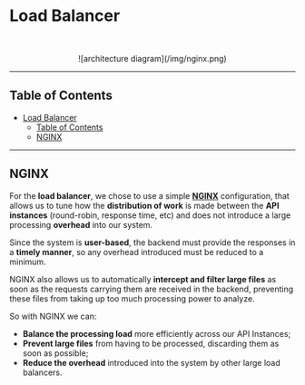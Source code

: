 # Load Balancer
<br/>
<p align="center">
    ![architecture diagram](/img/nginx.png)
</p>

---

<!-- START doctoc generated TOC please keep comment here to allow auto update -->
<!-- DON'T EDIT THIS SECTION, INSTEAD RE-RUN doctoc TO UPDATE -->
## Table of Contents

- [Load Balancer](#load-balancer)
  - [Table of Contents](#table-of-contents)
  - [NGINX](#nginx)

<!-- END doctoc generated TOC please keep comment here to allow auto update -->

---


## NGINX

 For the **load balancer**, we chose to use a simple [**NGINX**](https://nginx.org/en/) configuration, that allows us to tune how the **distribution of work** is made between the **API instances** (round-robin, response time, etc) and does not introduce a large processing **overhead** into our system.

 Since the system is **user-based**, the backend must provide the responses in a **timely manner**, so any overhead introduced must be reduced to a minimum.

 NGINX also allows us to automatically **intercept and filter large files** as soon as the requests carrying them are received in the backend, preventing these files from taking up too much processing power to analyze.

So with NGINX we can:
* **Balance the processing load** more efficiently across our API Instances;
* **Prevent large files** from having to be processed, discarding them as soon as possible;
* **Reduce the overhead** introduced into the system by other large load balancers.